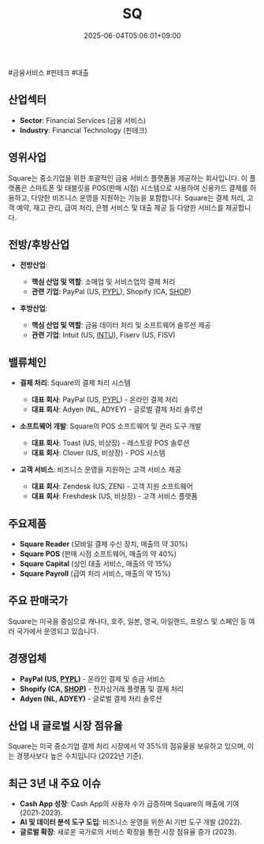 ﻿---
title: "SQ"
date: 2025-06-04T05:06:01+09:00
lastmod: 2025-06-04T05:06:01+09:00
type: docs
sidebar:
  open: true
weight: 824
---
<div style="display:none">
  <meta property="article:published_time" content="2025-06-03T20:06:01Z" />
  <meta property="article:modified_time" content="2025-06-03T20:06:01Z" />
</div>
#금융서비스 #핀테크 #대출

## 산업섹터

- **Sector**: Financial Services (금융 서비스)
- **Industry**: Financial Technology (핀테크)

## 영위사업

Square는 중소기업을 위한 포괄적인 금융 서비스 플랫폼을 제공하는 회사입니다. 이 플랫폼은 스마트폰 및 태블릿을 POS(판매 시점) 시스템으로 사용하여 신용카드 결제를 허용하고, 다양한 비즈니스 운영을 지원하는 기능을 포함합니다. Square는 결제 처리, 고객 예약, 재고 관리, 급여 처리, 은행 서비스 및 대출 제공 등 다양한 서비스를 제공합니다.

## 전방/후방산업

- **전방산업**:
    
    - **핵심 산업 및 역할**: 소매업 및 서비스업의 결제 처리
    - **관련 기업**: PayPal (US, [PYPL](/company-analysis/pypl/)), Shopify (CA, [SHOP](/company-analysis/shop/))
    
- **후방산업**:
    
    - **핵심 산업 및 역할**: 금융 데이터 처리 및 소프트웨어 솔루션 제공
    - **관련 기업**: Intuit (US, [INTU](/company-analysis/intu/)), Fiserv (US, FISV)

## 밸류체인

- **결제 처리**: Square의 결제 처리 시스템
    
    - **대표 회사**: PayPal (US, [PYPL](/company-analysis/pypl/)) - 온라인 결제 처리
    - **대표 회사**: Adyen (NL, ADYEY) - 글로벌 결제 처리 솔루션
    
- **소프트웨어 개발**: Square의 POS 소프트웨어 및 관리 도구 개발
    
    - **대표 회사**: Toast (US, 비상장) - 레스토랑 POS 솔루션
    - **대표 회사**: Clover (US, 비상장) - POS 시스템
    
- **고객 서비스**: 비즈니스 운영을 지원하는 고객 서비스 제공
    
    - **대표 회사**: Zendesk (US, ZEN) - 고객 지원 소프트웨어
    - **대표 회사**: Freshdesk (US, 비상장) - 고객 서비스 플랫폼

## 주요제품

- **Square Reader** (모바일 결제 수신 장치, 매출의 약 30%)
- **Square POS** (판매 시점 소프트웨어, 매출의 약 40%)
- **Square Capital** (상인 대출 서비스, 매출의 약 15%)
- **Square Payroll** (급여 처리 서비스, 매출의 약 15%)

## 주요 판매국가

Square는 미국을 중심으로 캐나다, 호주, 일본, 영국, 아일랜드, 프랑스 및 스페인 등 여러 국가에서 운영되고 있습니다.

## 경쟁업체

- **PayPal (US, [PYPL](/company-analysis/pypl/))** - 온라인 결제 및 송금 서비스
- **Shopify (CA, [SHOP](/company-analysis/shop/))** - 전자상거래 플랫폼 및 결제 처리
- **Adyen (NL, ADYEY)** - 글로벌 결제 처리 솔루션

## 산업 내 글로벌 시장 점유율

Square는 미국 중소기업 결제 처리 시장에서 약 35%의 점유율을 보유하고 있으며, 이는 경쟁사보다 높은 수치입니다 (2022년 기준).

## 최근 3년 내 주요 이슈

- **Cash App 성장**: Cash App의 사용자 수가 급증하며 Square의 매출에 기여 (2021-2023).
- **AI 및 데이터 분석 도구 도입**: 비즈니스 운영을 위한 AI 기반 도구 개발 (2022).
- **글로벌 확장**: 새로운 국가로의 서비스 확장을 통한 시장 점유율 증가 (2023).
